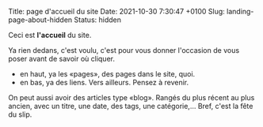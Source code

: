 Title: page d'accueil du site
Date: 2021-10-30 7:30:47 +0100
Slug: landing-page-about-hidden
Status: hidden

Ceci est __l'accueil__ du site.

Ya rien dedans, c'est voulu, c'est pour vous donner l'occasion de vous poser avant de savoir où cliquer.

- en haut, ya les «pages», des pages dans le site, quoi.
- en bas, ya des liens. Vers ailleurs. Pensez à revenir.

On peut aussi avoir des articles type «blog». Rangés du plus récent au plus ancien, avec un titre, une date, des tags, une catégorie,… Bref, c'est la fête du slip.
